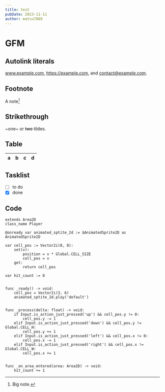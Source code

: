 ```yaml
---
title: test
pubDate: 2023-11-11
author: matsu7089
---
```


# GFM

## Autolink literals

www.example.com, https://example.com, and contact@example.com.

## Footnote

A note[^1]

[^1]: Big note.

## Strikethrough

~one~ or ~~two~~ tildes.

## Table

| a   | b   |   c |  d  |
| --- | :-- | --: | :-: |

## Tasklist

- [ ] to do
- [x] done

## Code

```gdscript
extends Area2D
class_name Player

@onready var animated_sptite_2d := $AnimatedSprite2D as AnimatedSprite2D

var cell_pos := Vector2i(0, 0):
    set(v):
        position = v * Global.CELL_SIZE
        cell_pos = v
    get:
        return cell_pos

var hit_count := 0


func _ready() -> void:
    cell_pos = Vector2i(3, 6)
    animated_sptite_2d.play('default')


func _process(delta: float) -> void:
    if Input.is_action_just_pressed('up') && cell_pos.y != 0:
        cell_pos.y -= 1
    elif Input.is_action_just_pressed('down') && cell_pos.y != Global.CELL_H:
        cell_pos.y += 1
    elif Input.is_action_just_pressed('left') && cell_pos.x != 0:
        cell_pos.x -= 1
    elif Input.is_action_just_pressed('right') && cell_pos.x != Global.CELL_W:
        cell_pos.x += 1


func _on_area_entered(area: Area2D) -> void:
    hit_count += 1
```
